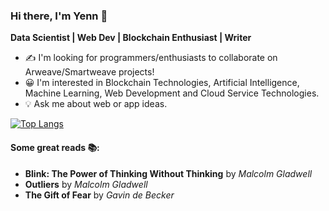 

### Hi there, I'm Yenn 👋
**Data Scientist | Web Dev | Blockchain Enthusiast | Writer**

- ✍️ I'm looking for programmers/enthusiasts to collaborate on Arweave/Smartweave projects!  <br>
- 😀 I'm interested in Blockchain Technologies, Artificial Intelligence, Machine Learning, Web Development and Cloud Service Technologies. <br>
- 💡 Ask me about web or app ideas.

[![Top Langs](https://github-readme-stats.vercel.app/api/top-langs/?username=yenn01&layout=compact)](https://github.com/yenn01/github-readme-stats)

#### Some great reads 📚:
- **Blink: The Power of Thinking Without Thinking** by _Malcolm Gladwell_ <br>
- **Outliers** by _Malcolm Gladwell_ <br>
- **The Gift of Fear** by _Gavin de Becker_
<!--
**yenn01/yenn01** is a ✨ _special_ ✨ repository because its `README.md` (this file) appears on your GitHub profile.

Here are some ideas to get you started:

- 🔭 I’m currently working on ...
- 🌱 I’m currently learning ...
- 👯 I’m looking to collaborate on ...
- 🤔 I’m looking for help with ...
- 💬 Ask me about ...
- 📫 How to reach me: ...
- 😄 Pronouns: ...
- ⚡ Fun fact: ...
-->

